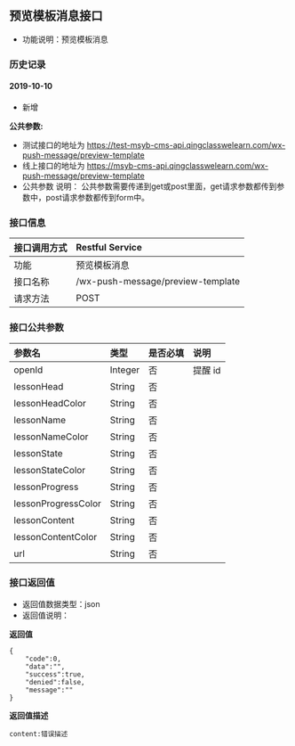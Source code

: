 ## 预览模板消息接口
+ 功能说明：预览模板消息

### 历史记录

#### 2019-10-10 
- 新增

**公共参数:**
+ 测试接口的地址为 https://test-msyb-cms-api.qingclasswelearn.com/wx-push-message/preview-template
+ 线上接口的地址为 https://msyb-cms-api.qingclasswelearn.com/wx-push-message/preview-template
+ 公共参数 说明： 公共参数需要传递到get或post里面，get请求参数都传到参数中，post请求参数都传到form中。

### 接口信息
|接口调用方式 	|	Restful Service									|
|:--------------|:--------------------------------------------------|
|功能	     	| 预览模板消息			    						|
|接口名称		|/wx-push-message/preview-template					|
|请求方法		|POST					    						|

### 接口公共参数
|参数名		   		|类型					|是否必填	|说明			    					|
|:------------------|:----------------------|:----------|:--------------------------------------|
|openId			   	|Integer				|	否	  	|提醒 id	      	  						|
|lessonHead			|String					|	否		|			  							|  
|lessonHeadColor	|String					|	否		|	 									|
|lessonName			|String					|	否		|										|
|lessonNameColor	|String					|	否		| 										|
|lessonState		|String					|	否		| 										|
|lessonStateColor	|String					|	否		|
|lessonProgress		|String					|	否		|										|
|lessonProgressColor|String					|	否		|										|
|lessonContent		|String					|	否		|										|
|lessonContentColor	|String					|	否		|	 									|
|url				|String					|	否		| 	 									|

### 接口返回值
+ 返回值数据类型：json
+ 返回值说明：

**返回值**  

```
{
    "code":0,
    "data":"",
    "success":true,
    "denied":false,
    "message":""
}
```

**返回值描述**  

```
content:错误描述
```